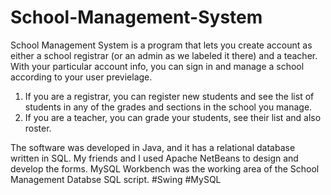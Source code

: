 # School-Management-System
School Management System is a program that lets you create account as either a school registrar (or an admin as we labeled it there) and a teacher. With your particular account info,
you can sign in and manage a school according to your user previelage. 
1. If you are a registrar, you can register new students and see the list of students in any of the grades and sections in the school you manage.
2. If you are a teacher,  you can grade your students, see their list and also roster.

The software was developed in Java, and it has a relational database written in SQL. My friends and I used Apache NetBeans to design and develop the forms. MySQL Workbench was the
working area of the School Management Databse SQL script.
#Swing
#MySQL
